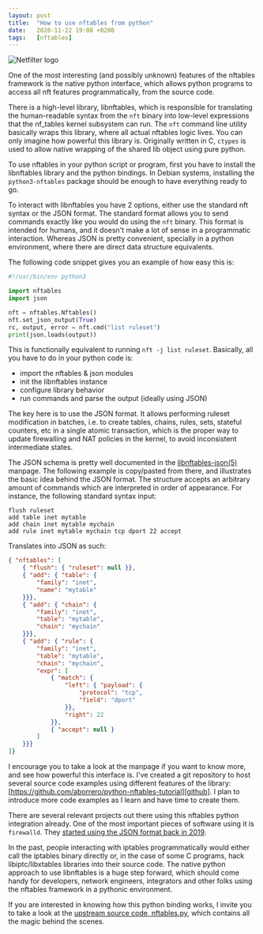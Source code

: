 ```yaml
---
layout:	post
title:	"How to use nftables from python"
date:	2020-11-22 19:08 +0200
tags:	[nftables]
---
```


![Netfilter logo][logo]

One of the most interesting (and possibly unknown) features of the nftables framework is the native
python interface, which allows python programs to access all nft features programmatically, from
the source code.

There is a high-level library, libnftables, which is responsible for translating the human-readable
syntax from the `nft` binary into low-level expressions that the nf_tables kernel subsystem can
run. The `nft` command line utility basically wraps this library, where all actual nftables logic
lives. You can only imagine how powerful this library is. Originally written in C, `ctypes` is used
to allow native wrapping of the shared lib object using pure python.

<!--more-->

To use nftables in your python script or program, first you have to install the libnftables library
and the python bindings. In Debian systems, installing the `python3-nftables` package should be
enough to have everything ready to go.

To interact with libnftables you have 2 options, either use the standard nft syntax or the JSON
format. The standard format allows you to send commands exactly like you would do using the `nft`
binary. This format is intended for humans, and it doesn't make a lot of sense in a programmatic 
interaction. Whereas JSON is pretty convenient, specially in a python environment, where there
are direct data structure equivalents.

The following code snippet gives you an example of how easy this is:

```python
#!/usr/bin/env python3

import nftables
import json

nft = nftables.Nftables()
nft.set_json_output(True)
rc, output, error = nft.cmd("list ruleset")
print(json.loads(output))
```

This is functionally equivalent to running `nft -j list ruleset`. Basically, all you have to do in
your python code is:

* import the nftables & json modules
* init the libnftables instance
* configure library behavior
* run commands and parse the output (ideally using JSON)

The key here is to use the JSON format. It allows performing ruleset modification in batches, i.e.
to create tables, chains, rules, sets, stateful counters, etc in a single atomic transaction, which
is the proper way to update firewalling and NAT policies in the kernel, to avoid inconsistent
intermediate states.

The JSON schema is pretty well documented in the [libnftables-json(5)][libnftables-json] manpage.
The following example is copy/pasted from there, and illustrates the basic idea behind the JSON
format. The structure accepts an arbitrary amount of commands which are interpreted in order of
appearance. For instance, the following standard syntax input:

```
flush ruleset
add table inet mytable
add chain inet mytable mychain
add rule inet mytable mychain tcp dport 22 accept
```

Translates into JSON as such:

```json
{ "nftables": [
    { "flush": { "ruleset": null }},
    { "add": { "table": {
        "family": "inet",
        "name": "mytable"
    }}},
    { "add": { "chain": {
        "family": "inet",
        "table": "mytable",
        "chain": "mychain"
    }}},
    { "add": { "rule": {
        "family": "inet",
        "table": "mytable",
        "chain": "mychain",
        "expr": [
            { "match": {
                "left": { "payload": {
                    "protocol": "tcp",
                    "field": "dport"
                }},
                "right": 22
            }},
            { "accept": null }
        ]
    }}}
]}
```
I encourage you to take a look at the manpage if you want to know more, and see how powerful this
interface is. I've created a git repository to host several source code examples using different
features of the library: [https://github.com/aborrero/python-nftables-tutorial][github]. I plan to
introduce more code examples as I learn and have time to create them.

There are several relevant projects out there using this nftables python integration already. One
of the most important pieces of software using it is `firewalld`. They
[started using the JSON format back in 2019][firewalld-json].

In the past, people interacting with iptables programmatically would either call the iptables
binary directly or, in the case of some C programs, hack libiptc/libxtables libraries into their
source code. The native python approach to use libnftables is a huge step forward, which should
come handy for developers, network engineers, integrators and other folks using the nftables
framework in a pythonic environment.

If you are interested in knowing how this python binding works, I invite you to take a look at the
[upstream source code, nftables.py][binding], which contains all the magic behind the scenes.

[github]:		https://github.com/aborrero/python-nftables-tutorial
[binding]:		https://git.netfilter.org/nftables/tree/py/nftables.py
[firewalld-json]:	https://firewalld.org/2019/09/libnftables-JSON
[libnftables-json]:	https://manpages.debian.org/unstable/libnftables1/libnftables-json.5
[logo]:			{{site.url}}/assets/netfilter-logo3.png

